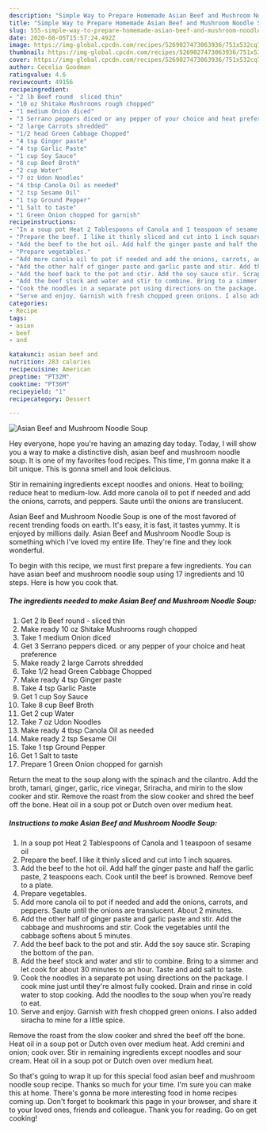 ```yaml
---
description: "Simple Way to Prepare Homemade Asian Beef and Mushroom Noodle Soup"
title: "Simple Way to Prepare Homemade Asian Beef and Mushroom Noodle Soup"
slug: 555-simple-way-to-prepare-homemade-asian-beef-and-mushroom-noodle-soup
date: 2020-08-05T15:57:24.492Z
image: https://img-global.cpcdn.com/recipes/5269027473063936/751x532cq70/asian-beef-and-mushroom-noodle-soup-recipe-main-photo.jpg
thumbnail: https://img-global.cpcdn.com/recipes/5269027473063936/751x532cq70/asian-beef-and-mushroom-noodle-soup-recipe-main-photo.jpg
cover: https://img-global.cpcdn.com/recipes/5269027473063936/751x532cq70/asian-beef-and-mushroom-noodle-soup-recipe-main-photo.jpg
author: Cecelia Goodman
ratingvalue: 4.6
reviewcount: 49156
recipeingredient:
- "2 lb Beef round  sliced thin"
- "10 oz Shitake Mushrooms rough chopped"
- "1 medium Onion diced"
- "3 Serrano peppers diced or any pepper of your choice and heat preference"
- "2 large Carrots shredded"
- "1/2 head Green Cabbage Chopped"
- "4 tsp Ginger paste"
- "4 tsp Garlic Paste"
- "1 cup Soy Sauce"
- "8 cup Beef Broth"
- "2 cup Water"
- "7 oz Udon Noodles"
- "4 tbsp Canola Oil as needed"
- "2 tsp Sesame Oil"
- "1 tsp Ground Pepper"
- "1 Salt to taste"
- "1 Green Onion chopped for garnish"
recipeinstructions:
- "In a soup pot Heat 2 Tablespoons of Canola and 1 teaspoon of sesame oil"
- "Prepare the beef. I like it thinly sliced and cut into 1 inch squares."
- "Add the beef to the hot oil. Add half the ginger paste and half the garlic paste, 2 teaspoons each. Cook until the beef is browned. Remove beef to a plate."
- "Prepare vegetables."
- "Add more canola oil to pot if needed and add the onions, carrots, and peppers. Saute until the onions are translucent. About 2 minutes."
- "Add the other half of ginger paste and garlic paste and stir. Add the cabbage and mushrooms and stir. Cook the vegetables until the cabbage softens about 5 minutes."
- "Add the beef back to the pot and stir. Add the soy sauce stir. Scraping the bottom of the pan."
- "Add the beef stock and water and stir to combine. Bring to a simmer and let cook for about 30 minutes to an hour. Taste and add salt to taste."
- "Cook the noodles in a separate pot using directions on the package. I cook mine just until they&#39;re almost fully cooked. Drain and rinse in cold water to stop cooking. Add the noodles to the soup when you&#39;re ready to eat."
- "Serve and enjoy. Garnish with fresh chopped green onions. I also added siracha to mine for a little spice."
categories:
- Recipe
tags:
- asian
- beef
- and

katakunci: asian beef and 
nutrition: 283 calories
recipecuisine: American
preptime: "PT32M"
cooktime: "PT36M"
recipeyield: "1"
recipecategory: Dessert

---
```



![Asian Beef and Mushroom Noodle Soup](https://img-global.cpcdn.com/recipes/5269027473063936/751x532cq70/asian-beef-and-mushroom-noodle-soup-recipe-main-photo.jpg)

Hey everyone, hope you're having an amazing day today. Today, I will show you a way to make a distinctive dish, asian beef and mushroom noodle soup. It is one of my favorites food recipes. This time, I'm gonna make it a bit unique. This is gonna smell and look delicious.

Stir in remaining ingredients except noodles and onions. Heat to boiling; reduce heat to medium-low. Add more canola oil to pot if needed and add the onions, carrots, and peppers. Saute until the onions are translucent.

Asian Beef and Mushroom Noodle Soup is one of the most favored of recent trending foods on earth. It's easy, it is fast, it tastes yummy. It is enjoyed by millions daily. Asian Beef and Mushroom Noodle Soup is something which I've loved my entire life. They're fine and they look wonderful.


To begin with this recipe, we must first prepare a few ingredients. You can have asian beef and mushroom noodle soup using 17 ingredients and 10 steps. Here is how you cook that.

<!--inarticleads1-->

##### The ingredients needed to make Asian Beef and Mushroom Noodle Soup:

1. Get 2 lb Beef round - sliced thin
1. Make ready 10 oz Shitake Mushrooms rough chopped
1. Take 1 medium Onion diced
1. Get 3 Serrano peppers diced. or any pepper of your choice and heat preference
1. Make ready 2 large Carrots shredded
1. Take 1/2 head Green Cabbage Chopped
1. Make ready 4 tsp Ginger paste
1. Take 4 tsp Garlic Paste
1. Get 1 cup Soy Sauce
1. Take 8 cup Beef Broth
1. Get 2 cup Water
1. Take 7 oz Udon Noodles
1. Make ready 4 tbsp Canola Oil as needed
1. Make ready 2 tsp Sesame Oil
1. Take 1 tsp Ground Pepper
1. Get 1 Salt to taste
1. Prepare 1 Green Onion chopped for garnish


Return the meat to the soup along with the spinach and the cilantro. Add the broth, tamari, ginger, garlic, rice vinegar, Sriracha, and mirin to the slow cooker and stir. Remove the roast from the slow cooker and shred the beef off the bone. Heat oil in a soup pot or Dutch oven over medium heat. 

<!--inarticleads2-->

##### Instructions to make Asian Beef and Mushroom Noodle Soup:

1. In a soup pot Heat 2 Tablespoons of Canola and 1 teaspoon of sesame oil
1. Prepare the beef. I like it thinly sliced and cut into 1 inch squares.
1. Add the beef to the hot oil. Add half the ginger paste and half the garlic paste, 2 teaspoons each. Cook until the beef is browned. Remove beef to a plate.
1. Prepare vegetables.
1. Add more canola oil to pot if needed and add the onions, carrots, and peppers. Saute until the onions are translucent. About 2 minutes.
1. Add the other half of ginger paste and garlic paste and stir. Add the cabbage and mushrooms and stir. Cook the vegetables until the cabbage softens about 5 minutes.
1. Add the beef back to the pot and stir. Add the soy sauce stir. Scraping the bottom of the pan.
1. Add the beef stock and water and stir to combine. Bring to a simmer and let cook for about 30 minutes to an hour. Taste and add salt to taste.
1. Cook the noodles in a separate pot using directions on the package. I cook mine just until they&#39;re almost fully cooked. Drain and rinse in cold water to stop cooking. Add the noodles to the soup when you&#39;re ready to eat.
1. Serve and enjoy. Garnish with fresh chopped green onions. I also added siracha to mine for a little spice.


Remove the roast from the slow cooker and shred the beef off the bone. Heat oil in a soup pot or Dutch oven over medium heat. Add cremini and onion; cook over. Stir in remaining ingredients except noodles and sour cream. Heat oil in a soup pot or Dutch oven over medium heat. 

So that's going to wrap it up for this special food asian beef and mushroom noodle soup recipe. Thanks so much for your time. I'm sure you can make this at home. There's gonna be more interesting food in home recipes coming up. Don't forget to bookmark this page in your browser, and share it to your loved ones, friends and colleague. Thank you for reading. Go on get cooking!
